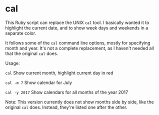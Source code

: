 cal
===

This Ruby script can replace the UNIX `cal` tool. I basically wanted it to highlight the current date, and to show week days and weekends in a separate color.

It follows some of the `cal` command line options, mostly for specifying month and year. It's not a complete replacement, as I haven't needed all that the original `cal` does.

Usage:

`cal` Show current month, highlight current day in red

`cal -m 7` Show calendar for July

`cal -y 2017` Show calendars for all months of the year 2017

Note: This version currently does not show months side by side, like the original `cal` does. Instead, they're listed one after the other.
